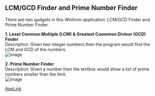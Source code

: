 ## LCM/GCD Finder and Prime Number Finder  
There are two gadgets in this Winform application: LCM/GCD Finder and Prime Number Finder.  

**1. Least Common Multiple (LCM) & Greatest Coommon Divisor (GCD) Finder**  
Description: Given two integer numbers then the program would find the LCM and GCD of the numbers.    
![image](https://github.com/Tim-HanSheng-Huang/C_Sharp/blob/main/LCM%26GCDAndPrimeNumberFinder/LCM%26GCDFinder.PNG)   

**2. Prime Number Finder**  
Description: Given a number then the textbox would show a list of prime numbers smaller than the limit.  
![image](https://github.com/Tim-HanSheng-Huang/C_Sharp/blob/main/LCM%26GCDAndPrimeNumberFinder/PrimeNumberFinder.PNG)  

[AppLink](https://github.com/Tim-HanSheng-Huang/C_Sharp/blob/main/LCM%26GCDAndPrimeNumberFinder/LCM%26GCDAndPrimeNumberFinder.exe) 
